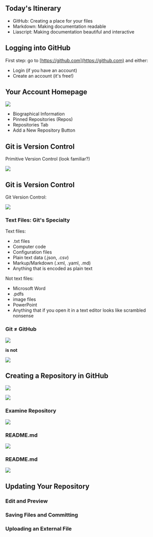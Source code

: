 <!--
title: GitHub
mode: Presentation
-->

## Today's Itinerary

* GitHub: Creating a place for your files
* Markdown: Making documentation readable
* Liascript: Making documentation beautiful and interactive

## Logging into GitHub

First step: go to [https://github.com](https://github.com) and either:

* Login (if you have an account)
* Create an account (it's free!)

## Your Account Homepage

![](media/github_account_home.png)<!-- style = "max-width:800px; border: 1px solid;" -->

* Biographical Information
* Pinned Repositories (Repos)
* Repositories Tab
* Add a New Repository Button

## Git is Version Control

Primitive Version Control (look familiar?)

![](media/primitive_version_control.png)<!-- style = "max-width:600px; border: 1px solid;" -->


## Git is Version Control

Git Version Control:

![](media/git_commits.png)<!-- style = "border: 1px solid;" -->


### Text Files: Git's Specialty

Text files:

* .txt files
* Computer code
* Configuration files
* Plain text data (.json, .csv)
* Markup/Markdown (.xml, .yaml, .md)
* Anything that is encoded as plain text

Not text files:

* Microsoft Word
* .pdfs
* image files
* PowerPoint
* Anything that if you open it in a text editor looks like scrambled nonsense

### Git ≠ GitHub

![](media/git_logo.png)<!-- style = "max-width: 150px;" -->

**is not**

![](media/github_logo.png)<!-- style = "max-width: 200px;"-->

## Creating a Repository in GitHub

![](media/new_repository_button.png)<!-- style = "border: 1px solid;" -->

![](media/new_repository_form.png)<!-- style = "border: 1px solid;" -->

### Examine Repository

![](media/repository_view.png)<!-- style = "border: 1px solid;" -->

### README.md
![](media/education_modules_readme.png)<!-- style = "max-width:600px; border: 1px solid;" -->

### README.md
![](media/intro_to_r_readme.png)<!-- style = "max-width:600px; border: 1px solid;" -->

## Updating Your Repository

### Edit and Preview

### Saving Files and Committing

### Uploading an External File
